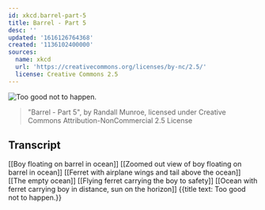 ```yaml
---
id: xkcd.barrel-part-5
title: Barrel - Part 5
desc: ''
updated: '1616126764368'
created: '1136102400000'
sources:
  name: xkcd
  url: 'https://creativecommons.org/licenses/by-nc/2.5/'
  license: Creative Commons 2.5
---
```

![Too good not to happen.](https://imgs.xkcd.com/comics/barrel_part_5.jpg)
> "Barrel - Part 5", by Randall Munroe, licensed under Creative Commons Attribution-NonCommercial 2.5 License

## Transcript
[[Boy floating on barrel in ocean]]
[[Zoomed out view of boy floating on barrel in ocean]]
[[Ferret with airplane wings and tail above the ocean]]
[[The empty ocean]]
[[Flying ferret carrying the boy to safety]]
[[Ocean with ferret carrying boy in distance, sun on the horizon]]
{{title text: Too good not to happen.}}
